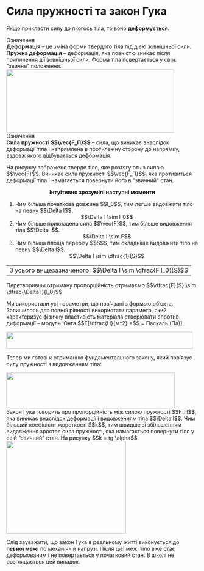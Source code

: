 # Сила пружностi та закон Гука

Якщо прикласти силу до якогось тiла, то воно <span class="p1"><b>деформується.</b></span>

<div class="eoz-wrap">
<span class="eoz">Означення</span>
<div class="eoz-text">
<div class="space"><b>Деформацiя</b> – це змiна форми твердого тiла пiд дiєю зовнiшньої сили.</div>
<div class="space"><b>Пружна деформацiя</b> – деформацiя, яка повнiстю зникає пiсля припинення дiї зовнiшньої сили. Форма тiла повертається у своє "звичне" положення.</div>
</div>
</div>

<div class="space"><img class="image" width="440" height="166" src="https://rawgit.com/chudaol/ed-era-book-physics/master/images/chapter_4/18.png">

<div class="eoz-wrap">
<span class="eoz">Означення</span>
<div class="eoz-text">
<b>Сила пружностi $$\vec{F_П}$$</b> – сила, що виникає внаслiдок деформацiї тiла i напрямлена в протилежну сторону до напрямку, вздовж якого вiдбувається деформацiя.
</div>
</div>

<div class="space"><p class="p3">На рисунку зображено тверде тiло, яке розтягують з силою $$\vec{F}$$. Виникає сила пружностi $$\vec{F_П}$$, яка противиться деформацiї тiла i намагається повернути його в "звичний" стан.</p></div>

<div class="space" align="center"><span class="p1"><b>Iнтуiтивно зрозумiлi наступнi моменти</b></span></div>
<ol>
<li>
<div class="space">Чим бiльша початкова довжина $$l_0$$, тим легше видовжити тiло на певну $$\Delta l$$.</div>
<div class="space" align="center">$$\Delta l \sim l_0$$</div>
</li>
<li>
<div class="space">Чим бiльше прикладена сила $$\vec{F}$$, тим бiльше видовження тiла $$\Delta l$$.</div>
<div class="space" align="center">$$\Delta l \sim F$$</div>
</li>
<li>
<div class="space">Чим бiльша площа перерiзу $$S$$, тим складнiше видовжити тiло на певну $$\Delta l$$.</div>
<div class="space" align="center">$$\Delta l \sim \dfrac{1}{S}$$</div>
</li>
</ol>

<div class="centered-table-wrapper">
<table class="centered-table">
<tr class="eq">
<td class="eq">
<p1><span class="p1">З усього вищезазначеного: $$\Delta l \sim \dfrac{F l_0}{S}$$</span></p1>
</td>
</tr>
</table></div>

<div class="space"><p class="p3">Перетворивши отриману пропорцiйнiсть отримаємо $$\dfrac{F}{S} \sim \dfrac{\Delta l}{l_0}$$</p></div>

<div class="space"><p class="p3">Ми використали усi параметри, що пов’язанi з формою об’єкта. Залишилось для повної рiвностi використати параметр, який характеризує фiзичну властивiсть матерiала створювати спротив диформацiї – модуль Юнга $$E[\dfrac{Н}{м^2} =$$ = Паскаль (Па)].</p></div>

<div class="space"><img class="image" width="489" height="45" src="https://rawgit.com/chudaol/ed-era-book-physics/master/images/chapter_4/19.png"></div>

<div class="space"><p class="p3">Тепер ми готовi к отриманню фундаментального закону, який пов’язує силу пружностi з видовженням тiла:</p></div>

<div class="space"><img class="image" width="442" height="94" src="https://rawgit.com/chudaol/ed-era-book-physics/master/images/chapter_4/20.png"></div>

<div class="space">Закон Гука говорить про пропорцiйнiсть мiж силою пружностi $$F_П$$, яка виникає внаслiдок деформацiї i видовженням тiла $$\Delta l$$. Чим бiльший коефiцiєнт жорсткостi $$k$$, тим швидше зi збiльшенням видовження зростає сила пружностi, яка намагається повернути тiло у свiй "звичний" стан. На рисунку $$k = tg \alpha$$.</div>

<div class="space"><img class="image" width="314" height="242" src="https://rawgit.com/chudaol/ed-era-book-physics/master/images/chapter_4/21.png"></div>

Слiд зауважити, що закон Гука в реальному життi виконується до <b>певної межi</b> по механiчнiй напрузi. Пiсля цiєї межi тiло вже стає деформованим i не повертається у початковий стан. В школi не розглядається цей випадок.

